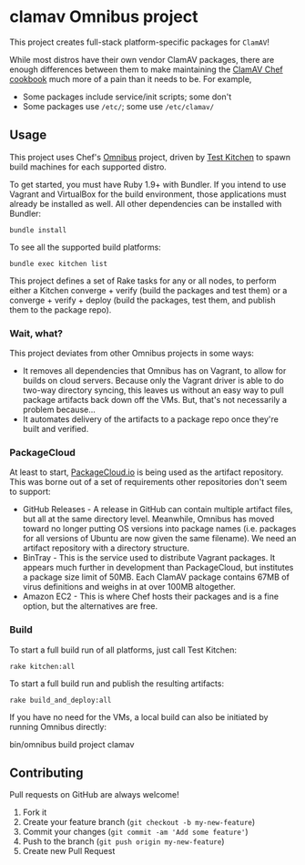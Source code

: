 clamav Omnibus project
======================

This project creates full-stack platform-specific packages for `ClamAV`!

While most distros have their own vendor ClamAV packages, there are enough
differences between them to make maintaining the
[ClamAV Chef cookbook](http://community.opscode.com/cookbooks/clamav) much more
of a pain than it needs to be. For example,

* Some packages include service/init scripts; some don't
* Some packages use `/etc/`; some use `/etc/clamav/`

Usage
-----

This project uses Chef's [Omnibus](https://github.com/opscode/omnibus-ruby)
project, driven by [Test Kitchen](https://github.com/test-kitchen/test-kitchen)
to spawn build machines for each supported distro.

To get started, you must have Ruby 1.9+ with Bundler. If you intend to use
Vagrant and VirtualBox for the build environment, those applications must
already be installed as well. All other dependencies can be installed with
Bundler:

    bundle install

To see all the supported build platforms:

    bundle exec kitchen list

This project defines a set of Rake tasks for any or all nodes, to perform
either a Kitchen converge + verify (build the packages and test them) or a
converge + verify + deploy (build the packages, test them, and publish them to
the package repo).

### Wait, what?

This project deviates from other Omnibus projects in some ways:

* It removes all dependencies that Omnibus has on Vagrant, to allow for builds
  on cloud servers. Because only the Vagrant driver is able to do two-way
  directory syncing, this leaves us without an easy way to pull package
  artifacts back down off the VMs. But, that's not necessarily a problem
  because...
* It automates delivery of the artifacts to a package repo once they're built
  and verified.

### PackageCloud

At least to start, [PackageCloud.io](http://packagecloud.io) is being used as
the artifact repository. This was borne out of a set of requirements other
repositories don't seem to support:

* GitHub Releases - A release in GitHub can contain multiple artifact files,
  but all at the same directory level. Meanwhile, Omnibus has moved toward no
  longer putting OS versions into package names (i.e. packages for all versions
  of Ubuntu are now given the same filename). We need an artifact repository
  with a directory structure.
* BinTray - This is the service used to distribute Vagrant packages. It appears
  much further in development than PackageCloud, but institutes a package size
  limit of 50MB. Each ClamAV package contains 67MB of virus definitions and
  weighs in at over 100MB altogether.
* Amazon EC2 - This is where Chef hosts their packages and is a fine option,
  but the alternatives are free.

### Build

To start a full build run of all platforms, just call Test Kitchen:

    rake kitchen:all

To start a full build run and publish the resulting artifacts:

    rake build_and_deploy:all

If you have no need for the VMs, a local build can also be initiated by
running Omnibus directly:

  bin/omnibus build project clamav

Contributing
------------

Pull requests on GitHub are always welcome!

1. Fork it
2. Create your feature branch (`git checkout -b my-new-feature`)
3. Commit your changes (`git commit -am 'Add some feature'`)
4. Push to the branch (`git push origin my-new-feature`)
5. Create new Pull Request
